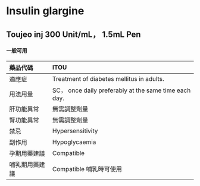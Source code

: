 # Insulin glargine

## Toujeo inj 300 Unit/mL， 1.5mL Pen

#### 一般可用

| 藥品代碼       | ITOU                                                  |
|:---------------|:------------------------------------------------------|
| 適應症         | Treatment of diabetes mellitus in adults.             |
| 用法用量       | SC， once daily preferably at the same time each day. |
| 肝功能異常     | 無需調整劑量                                          |
| 腎功能異常     | 無需調整劑量                                          |
| 禁忌           | Hypersensitivity                                      |
| 副作用         | Hypoglycaemia                                         |
| 孕期用藥建議   | Compatible                                            |
| 哺乳期用藥建議 | Compatible 哺乳時可使用                               |


